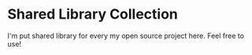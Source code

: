 # Shared Library Collection

I'm put shared library for every my open source project here. Feel free to use!
